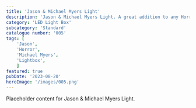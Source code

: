 ```yaml
---
title: 'Jason & Michael Myers Light'
description: 'Jason & Michael Myers Light. A great addition to any Horror fans gameroom office or bedroom'
category: 'LED Light Box'
subcategory: 'Standard'
catalogue number: '005'
tags: [
    'Jason', 
    'Horror',
    'Michael Myers',
    'Lightbox', 
    ]
featured: true
pubDate: '2023-08-20'
heroImage: '/images/005.png'
---
```


Placeholder content for Jason & Michael Myers Light.